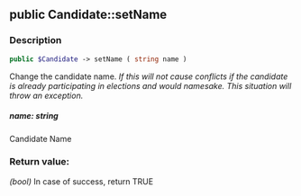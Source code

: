 ## public Candidate::setName

### Description    

```php
public $Candidate -> setName ( string name )
```

Change the candidate name.
*If this will not cause conflicts if the candidate is already participating in elections and would namesake. This situation will throw an exception.*    


##### **name:** *string*   
Candidate Name    



### Return value:   

*(bool)* In case of success, return TRUE

